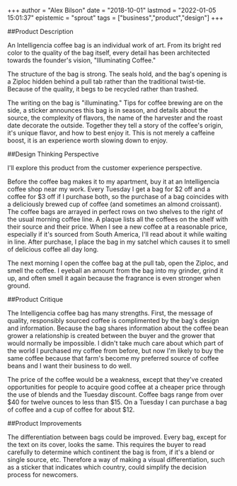 +++
author = "Alex Bilson"
date = "2018-10-01"
lastmod = "2022-01-05 15:01:37"
epistemic = "sprout"
tags = ["business","product","design"]
+++

##Product Description

An Intelligencia coffee bag is an individual work of art.  From its bright red color to the quality of the bag itself, every detail has been architected towards the founder's vision, "Illuminating Coffee."

The structure of the bag is strong.  The seals hold, and the bag's opening is a Ziploc hidden behind a pull tab rather than the traditional twist-tie.  Because of the quality, it begs to be recycled rather than trashed.

The writing on the bag is "illuminating."  Tips for coffee brewing are on the side, a sticker announces this bag is in season, and details about the source, the complexity of flavors, the name of the harvester and the roast date decorate the outside.  Together they tell a story of the coffee's origin, it's unique flavor, and how to best enjoy it.  This is not merely a caffeine boost, it is an experience worth slowing down to enjoy.

##Design Thinking Perspective

I'll explore this product from the customer experience perspective.

Before the coffee bag makes it to my apartment, buy it at an Intelligencia coffee shop near my work.  Every Tuesday I get a bag for $2 off and a coffee for $3 off if I purchase both, so the purchase of a bag coincides with a deliciously brewed cup of coffee (and sometimes an almond croissant).  The coffee bags are arrayed in perfect rows on two shelves to the right of the usual morning coffee line.  A plaque lists all the coffees on the shelf with their source and their price.  When I see a new coffee at a reasonable price, especially if it's sourced from South America, I'll read about it while waiting in line.  After purchase, I place the bag in my satchel which causes it to smell of delicious coffee all day long.

The next morning I open the coffee bag at the pull tab, open the Ziploc, and smell the coffee.  I eyeball an amount from the bag into my grinder, grind it up, and often smell it again because the fragrance is even stronger when ground.

##Product Critique

The Intelligencia coffee bag has many strengths.  First, the message of quality, responsibly sourced coffee is complimented by the bag's design and information.  Because the bag shares information about the coffee bean grower a relationship is created between the buyer and the grower that would normally be impossible.  I didn't take much care about which part of the world I purchased my coffee from before, but now I'm likely to buy the same coffee because that farm's become my preferred source of coffee beans and I want their business to do well.

The price of the coffee would be a weakness, except that they've created opportunities for people to acquire good coffee at a cheaper price through the use of blends and the Tuesday discount.  Coffee bags range from over $40 for twelve ounces to less than $15.  On a Tuesday I can purchase a bag of coffee and a cup of coffee for about $12.

##Product Improvements

The differentiation between bags could be improved.  Every bag, except for the text on its cover, looks the same.  This requires the buyer to read carefully to determine which continent the bag is from, if it's a blend or single source, etc.  Therefore a way of making a visual differentiation, such as a sticker that indicates which country, could simplify the decision process for newcomers.
